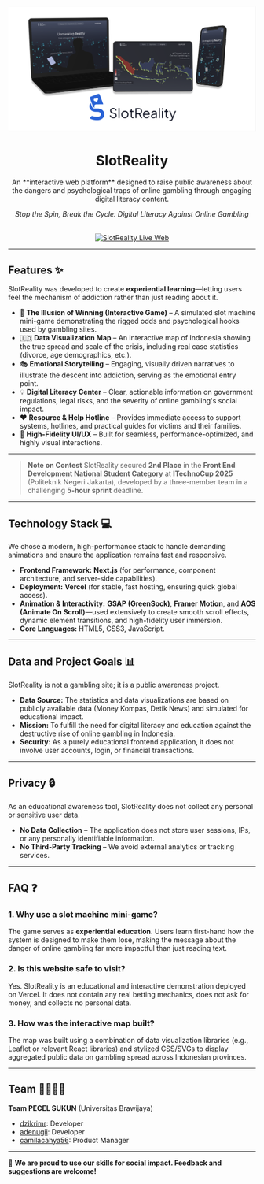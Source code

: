 <div align="center">
    <img src="https://github.com/dzikrimr/SlotReality/blob/main/slotreality_banner.png">
    <h1>SlotReality</h1>
    <p>An **interactive web platform** designed to raise public awareness about the dangers and psychological traps of online gambling through engaging digital literacy content.</p>
    <p><i>Stop the Spin, Break the Cycle: Digital Literacy Against Online Gambling</i></p>
    <br>
    <a href="https://slot-reality.vercel.app/">
    <img src="https://img.shields.io/badge/Live%20Demo-Vercel-blue?style=for-the-badge&logo=vercel"
        alt="SlotReality Live Web"/>
    </a>
</div>

---

## Features ✨️

SlotReality was developed to create **experiential learning**—letting users feel the mechanism of addiction rather than just reading about it.

- 🎰 **The Illusion of Winning (Interactive Game)** – A simulated slot machine mini-game demonstrating the rigged odds and psychological hooks used by gambling sites.
- 🇮🇩 **Data Visualization Map** – An interactive map of Indonesia showing the true spread and scale of the crisis, including real case statistics (divorce, age demographics, etc.).
- 🎭 **Emotional Storytelling** – Engaging, visually driven narratives to illustrate the descent into addiction, serving as the emotional entry point.
- 💡 **Digital Literacy Center** – Clear, actionable information on government regulations, legal risks, and the severity of online gambling's social impact.
- ❤️ **Resource & Help Hotline** – Provides immediate access to support systems, hotlines, and practical guides for victims and their families.
- 💨 **High-Fidelity UI/UX** – Built for seamless, performance-optimized, and highly visual interactions.

---

> **Note on Contest**
> SlotReality secured **2nd Place** in the **Front End Development National Student Category** at **ITechnoCup 2025** (Politeknik Negeri Jakarta), developed by a three-member team in a challenging **5-hour sprint** deadline.

---

## Technology Stack 💻

We chose a modern, high-performance stack to handle demanding animations and ensure the application remains fast and responsive.

- **Frontend Framework:** **Next.js** (for performance, component architecture, and server-side capabilities).
- **Deployment:** **Vercel** (for stable, fast hosting, ensuring quick global access).
- **Animation & Interactivity:** **GSAP (GreenSock)**, **Framer Motion**, and **AOS (Animate On Scroll)**—used extensively to create smooth scroll effects, dynamic element transitions, and high-fidelity user immersion.
- **Core Languages:** HTML5, CSS3, JavaScript.

---

## Data and Project Goals 📊

SlotReality is not a gambling site; it is a public awareness project.
- **Data Source:** The statistics and data visualizations are based on publicly available data (Money Kompas, Detik News) and simulated for educational impact.
- **Mission:** To fulfill the need for digital literacy and education against the destructive rise of online gambling in Indonesia.
- **Security:** As a purely educational frontend application, it does not involve user accounts, login, or financial transactions.

---

## Privacy 🔒

As an educational awareness tool, SlotReality does not collect any personal or sensitive user data.
- **No Data Collection** – The application does not store user sessions, IPs, or any personally identifiable information.
- **No Third-Party Tracking** – We avoid external analytics or tracking services.

---

## FAQ ❓

### 1. Why use a slot machine mini-game?
The game serves as **experiential education**. Users learn first-hand how the system is designed to make them lose, making the message about the danger of online gambling far more impactful than just reading text.

### 2. Is this website safe to visit?
Yes. SlotReality is an educational and interactive demonstration deployed on Vercel. It does not contain any real betting mechanics, does not ask for money, and collects no personal data.

### 3. How was the interactive map built?
The map was built using a combination of data visualization libraries (e.g., Leaflet or relevant React libraries) and stylized CSS/SVGs to display aggregated public data on gambling spread across Indonesian provinces.

---

## Team 🧑‍💻👩‍💻

**Team PECEL SUKUN** (Universitas Brawijaya)
- [dzikrimr](https://github.com/dzikrimr): Developer
- [adenugii](https://github.com/adenugii): Developer
- [camilacahya56](https://github.com/CamilaCahya56): Product Manager

---

🚀 **We are proud to use our skills for social impact. Feedback and suggestions are welcome!**
